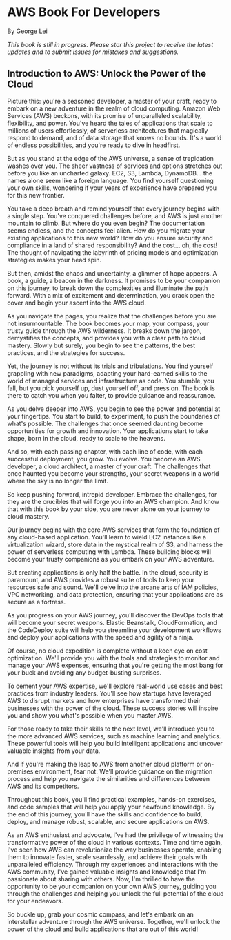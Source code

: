 # AWS Book For Developers

By George Lei

_This book is still in progress. Please star this project to receive the latest updates and to submit issues for mistakes and suggestions._

## Introduction to AWS: Unlock the Power of the Cloud

Picture this: you're a seasoned developer, a master of your craft, ready to embark on a new adventure in the realm of cloud computing. Amazon Web Services (AWS) beckons, with its promise of unparalleled scalability, flexibility, and power. You've heard the tales of applications that scale to millions of users effortlessly, of serverless architectures that magically respond to demand, and of data storage that knows no bounds. It's a world of endless possibilities, and you're ready to dive in headfirst.

But as you stand at the edge of the AWS universe, a sense of trepidation washes over you. The sheer vastness of services and options stretches out before you like an uncharted galaxy. EC2, S3, Lambda, DynamoDB... the names alone seem like a foreign language. You find yourself questioning your own skills, wondering if your years of experience have prepared you for this new frontier.

You take a deep breath and remind yourself that every journey begins with a single step. You've conquered challenges before, and AWS is just another mountain to climb. But where do you even begin? The documentation seems endless, and the concepts feel alien. How do you migrate your existing applications to this new world? How do you ensure security and compliance in a land of shared responsibility? And the cost... oh, the cost! The thought of navigating the labyrinth of pricing models and optimization strategies makes your head spin.

But then, amidst the chaos and uncertainty, a glimmer of hope appears. A book, a guide, a beacon in the darkness. It promises to be your companion on this journey, to break down the complexities and illuminate the path forward. With a mix of excitement and determination, you crack open the cover and begin your ascent into the AWS cloud.

As you navigate the pages, you realize that the challenges before you are not insurmountable. The book becomes your map, your compass, your trusty guide through the AWS wilderness. It breaks down the jargon, demystifies the concepts, and provides you with a clear path to cloud mastery. Slowly but surely, you begin to see the patterns, the best practices, and the strategies for success.

Yet, the journey is not without its trials and tribulations. You find yourself grappling with new paradigms, adapting your hard-earned skills to the world of managed services and infrastructure as code. You stumble, you fall, but you pick yourself up, dust yourself off, and press on. The book is there to catch you when you falter, to provide guidance and reassurance.

As you delve deeper into AWS, you begin to see the power and potential at your fingertips. You start to build, to experiment, to push the boundaries of what's possible. The challenges that once seemed daunting become opportunities for growth and innovation. Your applications start to take shape, born in the cloud, ready to scale to the heavens.

And so, with each passing chapter, with each line of code, with each successful deployment, you grow. You evolve. You become an AWS developer, a cloud architect, a master of your craft. The challenges that once haunted you become your strengths, your secret weapons in a world where the sky is no longer the limit.

So keep pushing forward, intrepid developer. Embrace the challenges, for they are the crucibles that will forge you into an AWS champion. And know that with this book by your side, you are never alone on your journey to cloud mastery.

Our journey begins with the core AWS services that form the foundation of any cloud-based application. You'll learn to wield EC2 instances like a virtualization wizard, store data in the mystical realm of S3, and harness the power of serverless computing with Lambda. These building blocks will become your trusty companions as you embark on your AWS adventure.

But creating applications is only half the battle. In the cloud, security is paramount, and AWS provides a robust suite of tools to keep your resources safe and sound. We'll delve into the arcane arts of IAM policies, VPC networking, and data protection, ensuring that your applications are as secure as a fortress.

As you progress on your AWS journey, you'll discover the DevOps tools that will become your secret weapons. Elastic Beanstalk, CloudFormation, and the CodeDeploy suite will help you streamline your development workflows and deploy your applications with the speed and agility of a ninja.

Of course, no cloud expedition is complete without a keen eye on cost optimization. We'll provide you with the tools and strategies to monitor and manage your AWS expenses, ensuring that you're getting the most bang for your buck and avoiding any budget-busting surprises.

To cement your AWS expertise, we'll explore real-world use cases and best practices from industry leaders. You'll see how startups have leveraged AWS to disrupt markets and how enterprises have transformed their businesses with the power of the cloud. These success stories will inspire you and show you what's possible when you master AWS.

For those ready to take their skills to the next level, we'll introduce you to the more advanced AWS services, such as machine learning and analytics. These powerful tools will help you build intelligent applications and uncover valuable insights from your data.

And if you're making the leap to AWS from another cloud platform or on-premises environment, fear not. We'll provide guidance on the migration process and help you navigate the similarities and differences between AWS and its competitors.

Throughout this book, you'll find practical examples, hands-on exercises, and code samples that will help you apply your newfound knowledge. By the end of this journey, you'll have the skills and confidence to build, deploy, and manage robust, scalable, and secure applications on AWS.

As an AWS enthusiast and advocate, I've had the privilege of witnessing the transformative power of the cloud in various contexts. Time and time again, I've seen how AWS can revolutionize the way businesses operate, enabling them to innovate faster, scale seamlessly, and achieve their goals with unparalleled efficiency. Through my experiences and interactions with the AWS community, I've gained valuable insights and knowledge that I'm passionate about sharing with others. Now, I'm thrilled to have the opportunity to be your companion on your own AWS journey, guiding you through the challenges and helping you unlock the full potential of the cloud for your endeavors.

So buckle up, grab your cosmic compass, and let's embark on an interstellar adventure through the AWS universe. Together, we'll unlock the power of the cloud and build applications that are out of this world!
